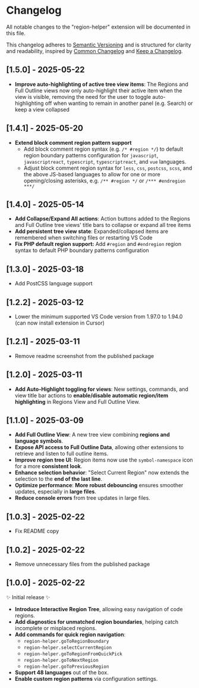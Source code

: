 # Changelog

All notable changes to the "region-helper" extension will be documented in this file.

This changelog adheres to [Semantic Versioning](https://semver.org/spec/v2.0.0.html) and is structured for clarity and readability, inspired by [Common Changelog](https://common-changelog.org/) and [Keep a Changelog](https://keepachangelog.com/en/1.1.0/).

## [1.5.0] - 2025-05-22

- **Improve auto-highlighting of active tree view items**: The Regions and Full Outline views now only auto-highlight their active item when the view is visible, removing the need for the user to toggle auto-highlighting off when wanting to remain in another panel (e.g. Search) or keep a view collapsed

## [1.4.1] - 2025-05-20

- **Extend block comment region pattern support**
  - Add block comment region syntax (e.g. `/* #region */`) to default region boundary patterns configuration for `javascript`, `javascriptreact`, `typescript`, `typescriptreact`, and `vue` languages.
  - Adjust block comment region syntax for `less`, `css`, `postcss`, `scss`, and the above JS-based languages to allow for one or more opening/closing asterisks, e.g. `/** #region */` or `/*** #endregion ***/`

## [1.4.0] - 2025-05-14

- **Add Collapse/Expand All actions**: Action buttons added to the Regions and Full Outline tree views' title bars to collapse or expand all tree items
- **Add persistent tree view state**: Expanded/collapsed items are remembered when switching files or restarting VS Code
- **Fix PHP default region support:** Add `#region` and `#endregion` region syntax to default PHP boundary patterns configuration

## [1.3.0] - 2025-03-18

- Add PostCSS language support

## [1.2.2] - 2025-03-12

- Lower the minimum supported VS Code version from 1.97.0 to 1.94.0 (can now install extension in Cursor)

## [1.2.1] - 2025-03-11

- Remove readme screenshot from the published package

## [1.2.0] - 2025-03-11

- **Add Auto-Highlight toggling for views**: New settings, commands, and view title bar actions to **enable/disable automatic region/item highlighting** in Regions View and Full Outline View.

## [1.1.0] - 2025-03-09

- **Add Full Outline View**: A new tree view combining **regions and language symbols**.
- **Expose API access to Full Outline Data**, allowing other extensions to retrieve and listen to full outline items.
- **Improve region tree UI**: Region items now use the `symbol-namespace` icon for a more **consistent look**.
- **Enhance selection behavior**: "Select Current Region" now extends the selection to the **end of the last line**.
- **Optimize performance**: **More robust debouncing** ensures smoother updates, especially in **large files**.
- **Reduce console errors** from tree updates in large files.

## [1.0.3] - 2025-02-22

- Fix README copy

## [1.0.2] - 2025-02-22

- Remove unnecessary files from the published package

## [1.0.0] - 2025-02-22

✨ Initial release ✨

- **Introduce Interactive Region Tree**, allowing easy navigation of code regions.
- **Add diagnostics for unmatched region boundaries**, helping catch incomplete or misplaced regions.
- **Add commands for quick region navigation**:
  - `region-helper.goToRegionBoundary`
  - `region-helper.selectCurrentRegion`
  - `region-helper.goToRegionFromQuickPick`
  - `region-helper.goToNextRegion`
  - `region-helper.goToPreviousRegion`
- **Support 48 languages** out of the box.
- **Enable custom region patterns** via configuration settings.
